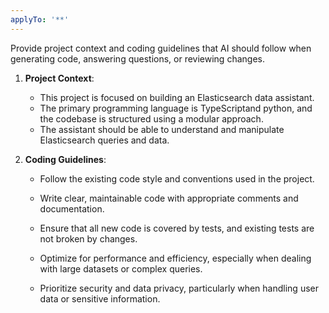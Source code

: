 ```yaml
---
applyTo: '**'
---
```

Provide project context and coding guidelines that AI should follow when generating code, answering questions, or reviewing changes.

1. **Project Context**:
   - This project is focused on building an Elasticsearch data assistant.
   - The primary programming language is TypeScriptand python, and the codebase is structured using a modular approach.
   - The assistant should be able to understand and manipulate Elasticsearch queries and data.

2. **Coding Guidelines**:
   - Follow the existing code style and conventions used in the project.
   - Write clear, maintainable code with appropriate comments and documentation.
   
   - Ensure that all new code is covered by tests, and existing tests are not broken by changes.
   - Optimize for performance and efficiency, especially when dealing with large datasets or complex queries.
   - Prioritize security and data privacy, particularly when handling user data or sensitive information.
